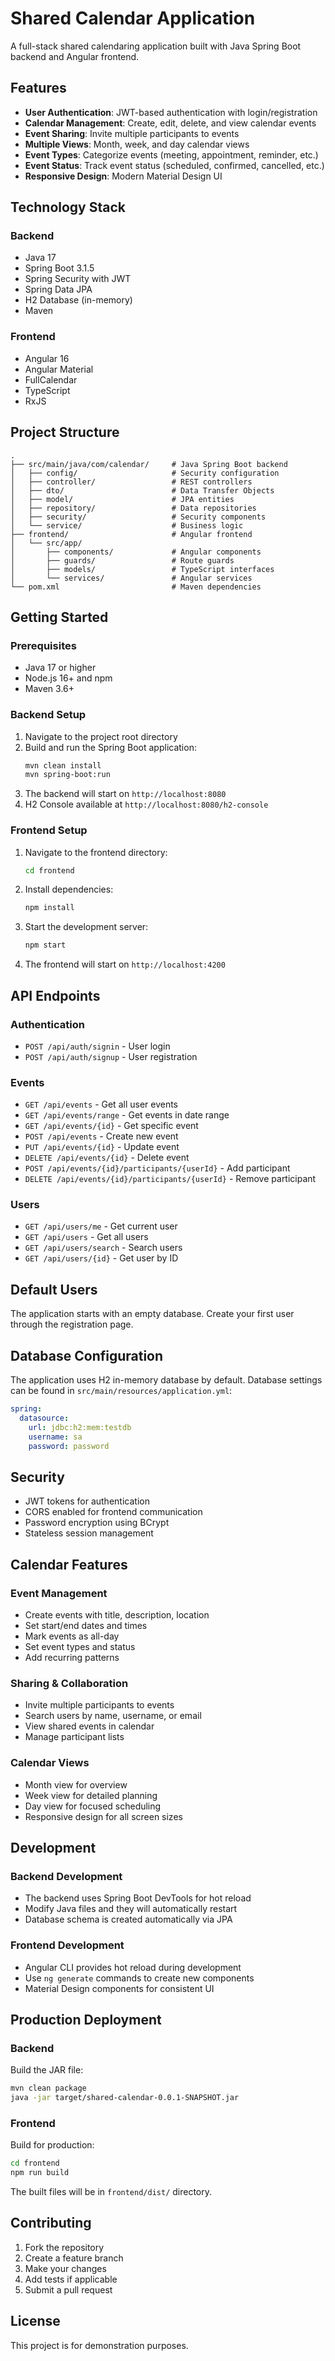 # Shared Calendar Application

A full-stack shared calendaring application built with Java Spring Boot backend and Angular frontend.

## Features

- **User Authentication**: JWT-based authentication with login/registration
- **Calendar Management**: Create, edit, delete, and view calendar events
- **Event Sharing**: Invite multiple participants to events
- **Multiple Views**: Month, week, and day calendar views
- **Event Types**: Categorize events (meeting, appointment, reminder, etc.)
- **Event Status**: Track event status (scheduled, confirmed, cancelled, etc.)
- **Responsive Design**: Modern Material Design UI

## Technology Stack

### Backend
- Java 17
- Spring Boot 3.1.5
- Spring Security with JWT
- Spring Data JPA
- H2 Database (in-memory)
- Maven

### Frontend
- Angular 16
- Angular Material
- FullCalendar
- TypeScript
- RxJS

## Project Structure

```
.
├── src/main/java/com/calendar/     # Java Spring Boot backend
│   ├── config/                     # Security configuration
│   ├── controller/                 # REST controllers
│   ├── dto/                        # Data Transfer Objects
│   ├── model/                      # JPA entities
│   ├── repository/                 # Data repositories
│   ├── security/                   # Security components
│   └── service/                    # Business logic
├── frontend/                       # Angular frontend
│   └── src/app/
│       ├── components/             # Angular components
│       ├── guards/                 # Route guards
│       ├── models/                 # TypeScript interfaces
│       └── services/               # Angular services
└── pom.xml                         # Maven dependencies
```

## Getting Started

### Prerequisites
- Java 17 or higher
- Node.js 16+ and npm
- Maven 3.6+

### Backend Setup

1. Navigate to the project root directory
2. Build and run the Spring Boot application:
   ```bash
   mvn clean install
   mvn spring-boot:run
   ```
3. The backend will start on `http://localhost:8080`
4. H2 Console available at `http://localhost:8080/h2-console`

### Frontend Setup

1. Navigate to the frontend directory:
   ```bash
   cd frontend
   ```
2. Install dependencies:
   ```bash
   npm install
   ```
3. Start the development server:
   ```bash
   npm start
   ```
4. The frontend will start on `http://localhost:4200`

## API Endpoints

### Authentication
- `POST /api/auth/signin` - User login
- `POST /api/auth/signup` - User registration

### Events
- `GET /api/events` - Get all user events
- `GET /api/events/range` - Get events in date range
- `GET /api/events/{id}` - Get specific event
- `POST /api/events` - Create new event
- `PUT /api/events/{id}` - Update event
- `DELETE /api/events/{id}` - Delete event
- `POST /api/events/{id}/participants/{userId}` - Add participant
- `DELETE /api/events/{id}/participants/{userId}` - Remove participant

### Users
- `GET /api/users/me` - Get current user
- `GET /api/users` - Get all users
- `GET /api/users/search` - Search users
- `GET /api/users/{id}` - Get user by ID

## Default Users

The application starts with an empty database. Create your first user through the registration page.

## Database Configuration

The application uses H2 in-memory database by default. Database settings can be found in `src/main/resources/application.yml`:

```yaml
spring:
  datasource:
    url: jdbc:h2:mem:testdb
    username: sa
    password: password
```

## Security

- JWT tokens for authentication
- CORS enabled for frontend communication
- Password encryption using BCrypt
- Stateless session management

## Calendar Features

### Event Management
- Create events with title, description, location
- Set start/end dates and times
- Mark events as all-day
- Set event types and status
- Add recurring patterns

### Sharing & Collaboration
- Invite multiple participants to events
- Search users by name, username, or email
- View shared events in calendar
- Manage participant lists

### Calendar Views
- Month view for overview
- Week view for detailed planning
- Day view for focused scheduling
- Responsive design for all screen sizes

## Development

### Backend Development
- The backend uses Spring Boot DevTools for hot reload
- Modify Java files and they will automatically restart
- Database schema is created automatically via JPA

### Frontend Development
- Angular CLI provides hot reload during development
- Use `ng generate` commands to create new components
- Material Design components for consistent UI

## Production Deployment

### Backend
Build the JAR file:
```bash
mvn clean package
java -jar target/shared-calendar-0.0.1-SNAPSHOT.jar
```

### Frontend
Build for production:
```bash
cd frontend
npm run build
```

The built files will be in `frontend/dist/` directory.

## Contributing

1. Fork the repository
2. Create a feature branch
3. Make your changes
4. Add tests if applicable
5. Submit a pull request

## License

This project is for demonstration purposes.
